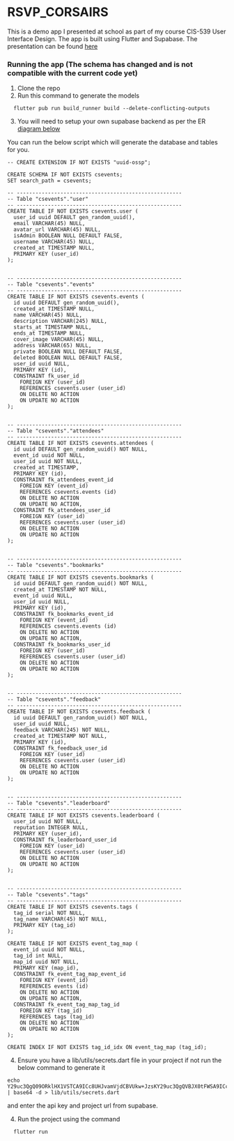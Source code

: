 # RSVP_CORSAIRS

This is a demo app I presented at school as part of my course CIS-539 User Interface Design. The app is built using Flutter and Supabase.
The presentation can be found [here](https://docs.google.com/presentation/d/1MnPqcCwWJEdSHxkL5gTBEtmFy3HFS6k3Pviwx6aHq40/edit?usp=sharing)

### Running the app (The schema has changed and is not compatible with the current code yet)

1. Clone the repo
2. Run this command to generate the models
```
  flutter pub run build_runner build --delete-conflicting-outputs
```


3. You will need to setup your own supabase backend as per the ER [diagram below](./er-diagram.png)

You can run the below script which will generate the database and tables for you.

```
-- CREATE EXTENSION IF NOT EXISTS "uuid-ossp";

CREATE SCHEMA IF NOT EXISTS csevents;
SET search_path = csevents;

-- -----------------------------------------------------
-- Table "csevents"."user"
-- -----------------------------------------------------
CREATE TABLE IF NOT EXISTS csevents.user (
  user_id uuid DEFAULT gen_random_uuid(),
  email VARCHAR(45) NULL,
  avatar_url VARCHAR(45) NULL,
  isAdmin BOOLEAN NULL DEFAULT FALSE,
  username VARCHAR(45) NULL,
  created_at TIMESTAMP NULL,
  PRIMARY KEY (user_id)
);


-- -----------------------------------------------------
-- Table "csevents"."events"
-- -----------------------------------------------------
CREATE TABLE IF NOT EXISTS csevents.events (
  id uuid DEFAULT gen_random_uuid(),
  created_at TIMESTAMP NULL,
  name VARCHAR(45) NULL,
  description VARCHAR(245) NULL,
  starts_at TIMESTAMP NULL,
  ends_at TIMESTAMP NULL,
  cover_image VARCHAR(45) NULL,
  address VARCHAR(65) NULL,
  private BOOLEAN NULL DEFAULT FALSE,
  deleted BOOLEAN NULL DEFAULT FALSE,
  user_id uuid NULL,
  PRIMARY KEY (id),
  CONSTRAINT fk_user_id
    FOREIGN KEY (user_id)
    REFERENCES csevents.user (user_id)
    ON DELETE NO ACTION
    ON UPDATE NO ACTION
);


-- -----------------------------------------------------
-- Table "csevents"."attendees"
-- -----------------------------------------------------
CREATE TABLE IF NOT EXISTS csevents.attendees (
  id uuid DEFAULT gen_random_uuid() NOT NULL,
  event_id uuid NOT NULL,
  user_id uuid NOT NULL,
  created_at TIMESTAMP,
  PRIMARY KEY (id),
  CONSTRAINT fk_attendees_event_id
    FOREIGN KEY (event_id)
    REFERENCES csevents.events (id)
    ON DELETE NO ACTION
    ON UPDATE NO ACTION,
  CONSTRAINT fk_attendees_user_id
    FOREIGN KEY (user_id)
    REFERENCES csevents.user (user_id)
    ON DELETE NO ACTION
    ON UPDATE NO ACTION
);


-- -----------------------------------------------------
-- Table "csevents"."bookmarks"
-- -----------------------------------------------------
CREATE TABLE IF NOT EXISTS csevents.bookmarks (
  id uuid DEFAULT gen_random_uuid() NOT NULL,
  created_at TIMESTAMP NOT NULL,
  event_id uuid NULL,
  user_id uuid NULL,
  PRIMARY KEY (id),
  CONSTRAINT fk_bookmarks_event_id
    FOREIGN KEY (event_id)
    REFERENCES csevents.events (id)
    ON DELETE NO ACTION
    ON UPDATE NO ACTION,
  CONSTRAINT fk_bookmarks_user_id
    FOREIGN KEY (user_id)
    REFERENCES csevents.user (user_id)
    ON DELETE NO ACTION
    ON UPDATE NO ACTION
);


-- -----------------------------------------------------
-- Table "csevents"."feedback"
-- -----------------------------------------------------
CREATE TABLE IF NOT EXISTS csevents.feedback (
  id uuid DEFAULT gen_random_uuid() NOT NULL,
  user_id uuid NULL,
  feedback VARCHAR(245) NOT NULL,
  created_at TIMESTAMP NOT NULL,
  PRIMARY KEY (id),
  CONSTRAINT fk_feedback_user_id
    FOREIGN KEY (user_id)
    REFERENCES csevents.user (user_id)
    ON DELETE NO ACTION
    ON UPDATE NO ACTION
);


-- -----------------------------------------------------
-- Table "csevents"."leaderboard"
-- -----------------------------------------------------
CREATE TABLE IF NOT EXISTS csevents.leaderboard (
  user_id uuid NOT NULL,
  reputation INTEGER NULL,
  PRIMARY KEY (user_id),
  CONSTRAINT fk_leaderboard_user_id
    FOREIGN KEY (user_id)
    REFERENCES csevents.user (user_id)
    ON DELETE NO ACTION
    ON UPDATE NO ACTION
);


-- -----------------------------------------------------
-- Table "csevents"."tags"
-- -----------------------------------------------------
CREATE TABLE IF NOT EXISTS csevents.tags (
  tag_id serial NOT NULL,
  tag_name VARCHAR(45) NOT NULL,
  PRIMARY KEY (tag_id)
);

CREATE TABLE IF NOT EXISTS event_tag_map (
  event_id uuid NOT NULL,
  tag_id int NULL,
  map_id uuid NOT NULL,
  PRIMARY KEY (map_id),
  CONSTRAINT fk_event_tag_map_event_id
    FOREIGN KEY (event_id)
    REFERENCES events (id)
    ON DELETE NO ACTION
    ON UPDATE NO ACTION,
  CONSTRAINT fk_event_tag_map_tag_id
    FOREIGN KEY (tag_id)
    REFERENCES tags (tag_id)
    ON DELETE NO ACTION
    ON UPDATE NO ACTION
);

CREATE INDEX IF NOT EXISTS tag_id_idx ON event_tag_map (tag_id);
```

4. Ensure you have a lib/utils/secrets.dart file in your project if not run the below command to generate it

```
echo Y29uc3QgQ09ORklHX1VSTCA9ICc8UHJvamVjdCBVUkw+JzsKY29uc3QgQVBJX0tFWSA9ICc8UHJvamVjdCBBUEktS0VZPic7Cg== | base64 -d > lib/utils/secrets.dart
```
and enter the api key and project url from supabase.

4. Run the project using the command
```
  flutter run
```